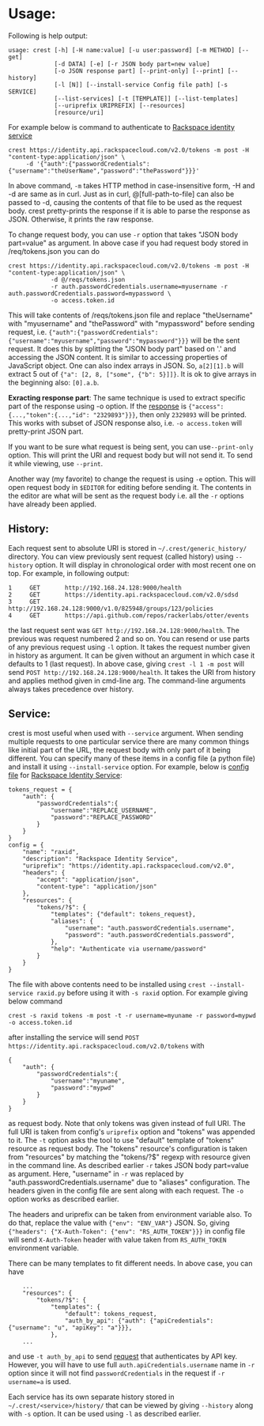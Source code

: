 # Usage:

Following is help output:
```
usage: crest [-h] [-H name:value] [-u user:password] [-m METHOD] [--get]
             [-d DATA] [-e] [-r JSON body part=new value]
             [-o JSON response part] [--print-only] [--print] [--history]
             [-l [N]] [--install-service Config file path] [-s SERVICE]
             [--list-services] [-t [TEMPLATE]] [--list-templates]
             [--uriprefix URIPREFIX] [--resources]
             [resource/uri]
```
For example below is
command to authenticate to [Rackspace identity service](http://docs.rackspace.com/auth/api/v2.0/auth-client-devguide/content/QuickStart-000.html)
```
crest https://identity.api.rackspacecloud.com/v2.0/tokens -m post -H "content-type:application/json" \
     -d '{"auth":{"passwordCredentials":{"username":"theUserName","password":"thePassword"}}}'
```
In above command, `-m` takes HTTP method in case-insensitive form, -H and -d are same as in curl.
Just as in curl, @[full-path-to-file] can also be passed to -d, causing the contents of that
file to be used as the request body. crest pretty-prints the response if it is able to parse the response
as JSON. Otherwise, it prints the raw response.

To change request body, you can use `-r` option that takes "JSON body part=value" as argument.
In above case if you had request body stored in /req/tokens.json you can do
```
crest https://identity.api.rackspacecloud.com/v2.0/tokens -m post -H "content-type:application/json" \
            -d @/reqs/tokens.json
            -r auth.passwordCredentials.username=myusername -r auth.passwordCredentials.password=mypassword \
            -o access.token.id
```
This will take contents of /reqs/tokens.json file and replace "theUsername" with "myusername" and "thePassword" with "mypassword"
before sending request, i.e. `{"auth":{"passwordCredentials":{"username":"myusername","password":"mypassword"}}}`
will be the sent request.
It does this by splitting the "JSON body part" based on '.' and accessing the JSON content.
It is similar to accessing properties of JavaScript object. One can also index arrays in JSON.
So, `a[2][1].b` will extract 5 out of `{"a": [2, 8, ["some", {"b": 5}]]}`.
It is ok to give arrays in the beginning also: `[0].a.b`.

**Exracting response part**: The same technique is used to extract specific part of the response using -o option. If the
[response](http://docs.rackspace.com/auth/api/v2.0/auth-client-devguide/content/Sample_Request_Response-d1e64.html)
is `{"access":{...,"token":{...,"id": "2329893"}}}`, then only `2329893` will be printed.
This works with subset of JSON response also, i.e. `-o access.token` will pretty-print JSON part.

If you want to be sure what request is being sent, you can use`--print-only` option. This will
print the URI and request body but will not send it. To send it while viewing, use `--print`.

Another way (my favorite) to change the request is using `-e` option. This will open request body
in `$EDITOR` for editing before sending it. The contents in the editor are what will be sent as the
request body i.e. all the `-r` options have already been applied.

## History:
Each request sent to absolute URI is stored in `~/.crest/generic_history/` directory. You can
view previously sent request (called history) using `--history` option. It will display in chronological
order with most recent one on top. For example, in following output:
```
1     GET       http://192.168.24.128:9000/health
2     GET       https://identity.api.rackspacecloud.com/v2.0/sdsd
3     GET       http://192.168.24.128:9000/v1.0/825948/groups/123/policies
4     GET       https://api.github.com/repos/rackerlabs/otter/events
```
the last request sent was `GET http://192.168.24.128:9000/health`. The previous was request numbered 2
and so on.
You can resend or use parts of any previous request using `-l` option. It takes the request number
given in history as argument. It can be given without an argument in which case it defaults to 1 (last request).
In above case, giving `crest -l 1 -m post` will send `POST http://192.168.24.128:9000/health`.
It takes the URI from history and applies method given in cmd-line arg. The command-line arguments always
takes precedence over history.

## Service:
crest is most useful when used with `--service` argument. When sending multiple requests to one
particular service there are many common things like initial part of the URL, the request body with
only part of it being different. You can specify many of these items in a config file
(a python file) and install it using `--install-service` option. For example, below is
[config file](https://github.com/manishtomar/crest/blob/master/configs/raxid.py)
for [Rackspace Identity Service](http://docs.rackspace.com/auth/api/v2.0/auth-client-devguide/content/QuickStart-000.html):
```
tokens_request = {
    "auth": {
        "passwordCredentials":{
            "username":"REPLACE_USERNAME",
            "password":"REPLACE_PASSWORD"
        }
    }
}
config = {
    "name": "raxid",
    "description": "Rackspace Identity Service",
    "uriprefix": "https://identity.api.rackspacecloud.com/v2.0",
    "headers": {
        "accept": "application/json",
        "content-type": "application/json"
    },
    "resources": {
        "tokens/?$": {
            "templates": {"default": tokens_request},
            "aliases": {
                "username": "auth.passwordCredentials.username",
                "password": "auth.passwordCredentials.password",
            },
            "help": "Authenticate via username/password"
        }
    }
}
```
The file with above contents need to be installed using `crest --install-service raxid.py`
before using it with `-s raxid` option. For example  giving below command
```
crest -s raxid tokens -m post -t -r username=myuname -r password=mypwd -o access.token.id
```
after installing the service will send `POST https://identity.api.rackspacecloud.com/v2.0/tokens` with
```
{
    "auth": {
        "passwordCredentials":{
            "username":"myuname",
            "password":"mypwd"
        }
    }
}
```
as request body. Note that only tokens was given instead of full URI. The full URI is taken from config's
`uriprefix` option and "tokens" was appended to it. The `-t` option asks the tool to use "default" template
of "tokens" resource as request body. The "tokens" resource's configuration is taken from "resources" by
matching the "tokens/?$" regexp with resource given in the command line. As described earlier `-r`
takes JSON body part=value as argument. Here, "username" in `-r` was replaced by "auth.passwordCredentials.username"
due to "aliases" configuration. The headers given in the config file are sent along with each request.
The `-o` option works as described earlier.

The headers and uriprefix can be taken from environment variable also. To do that, replace the value
with `{"env": "ENV_VAR"}` JSON. So, giving `{"headers": {"X-Auth-Token": {"env": "RS_AUTH_TOKEN"}}}`
in config file will send `X-Auth-Token` header with value taken from `RS_AUTH_TOKEN` environment variable.

There can be many templates to fit different needs. In above case, you can have
```
    ...
    "resources": {
        "tokens/?$": {
            "templates": {
                "default": tokens_request,
                "auth_by_api": {"auth": {"apiCredentials": {"username": "u", "apiKey": "a"}}},
            },
    ...
```
and use `-t auth_by_api` to send [request](http://docs.rackspace.com/auth/api/v2.0/auth-client-devguide/content/POST_authenticate_v2.0_tokens_Token_Calls.html)
that authenticates by API key. However, you will have to use full `auth.apiCredentials.username`
name in `-r` option since it will not find `passwordCredentials` in the request if `-r username=a` is used.

Each service has its own separate history stored in `~/.crest/<service>/history/` that can be viewed by giving `--history` along with `-s` option.
It can be used using `-l` as described earlier.
